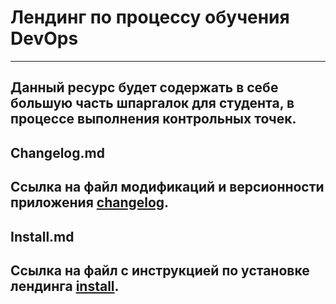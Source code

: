 # Лендинг по процессу обучения DevOps
--- 
Данный ресурс будет содержать в себе большую часть шпаргалок для студента, в процессе выполнения контрольных точек. 
---
## Changelog.md 
Ссылка на файл модификаций и версионности приложения [changelog](https://github.com/makarmarkov/land_devops/blob/release/changelog.md).
---
## Install.md
Ссылка на файл с инструкцией по установке лендинга [install]([https://github.com/makarmarkov/land_devops/blob/release/changelog.md](https://github.com/makarmarkov/land_devops/blob/release/install.md)).
---
